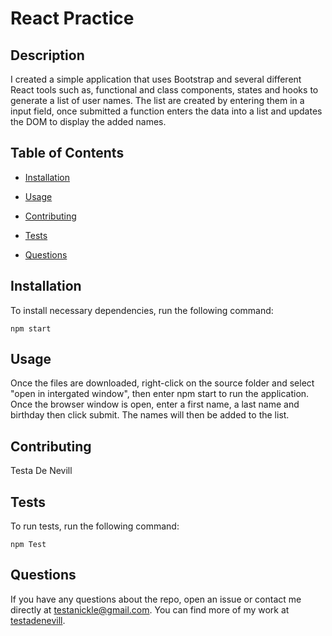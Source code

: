 # React Practice

## Description

I created a simple application that uses Bootstrap and several different React tools such as, functional and class components, states and hooks to generate a list of user names. The list are created by entering them in a input field, once submitted a function enters the data into a list and updates the DOM to display the added names.

## Table of Contents

- [Installation](#installation)

- [Usage](#usage)

- [Contributing](#contributing)

- [Tests](#tests)

- [Questions](#questions)

## Installation

To install necessary dependencies, run the following command:

```
npm start
```

## Usage

Once the files are downloaded, right-click on the source folder and select "open in intergated window", then enter npm start to run the application. Once the browser window is open, enter a first name, a last name and birthday then click submit. The names will then be added to the list.

## Contributing

Testa De Nevill

## Tests

To run tests, run the following command:

```
npm Test

```

## Questions

If you have any questions about the repo, open an issue or contact me directly at testanickle@gmail.com. You can find more of my work at [testadenevill](https://github.com/testadenevill/).
